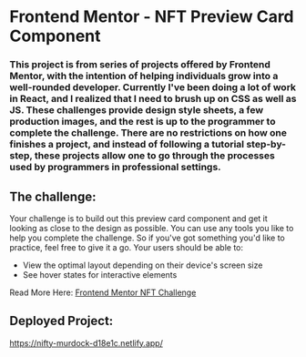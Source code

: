# Frontend Mentor - NFT Preview Card Component



### This project is from series of projects offered by Frontend Mentor, with the intention of helping individuals grow into a well-rounded developer. Currently I've been doing a lot of work in React, and I realized that I need to brush up on CSS as well as JS. These challenges provide design style sheets, a few production images, and the rest is up to the programmer to complete the challenge. There are no restrictions on how one finishes a project, and instead of following a tutorial step-by-step, these projects allow one to go through the processes used by programmers in professional settings. 

## The challenge:

Your challenge is to build out this preview card component and get it looking as close to the design as possible. You can use any tools you like to help you complete the challenge. So if you've got something you'd like to practice, feel free to give it a go. Your users should be able to:

- View the optimal layout depending on their device's screen size
- See hover states for interactive elements

Read More Here: [Frontend Mentor NFT Challenge](https://www.frontendmentor.io/challenges/nft-preview-card-component-SbdUL_w0U)

## Deployed Project: 
https://nifty-murdock-d18e1c.netlify.app/
